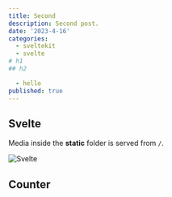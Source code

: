 ```yaml
---
title: Second
description: Second post.
date: '2023-4-16'
categories:
  - sveltekit
  - svelte
# h1 
## h2

  - hello
published: true
---
```


<script>
  import Counter from './counter.svelte'
</script>

## Svelte

Media inside the **static** folder is served from `/`.

![Svelte](favicon.png)

## Counter

<Counter />
